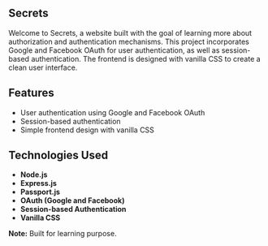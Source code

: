 ## Secrets

Welcome to Secrets, a website built with the goal of learning more about authorization and authentication mechanisms. This project incorporates Google and Facebook OAuth for user authentication, as well as session-based authentication. The frontend is designed with vanilla CSS to create a clean user interface.

## Features

- User authentication using Google and Facebook OAuth
- Session-based authentication
- Simple frontend design with vanilla CSS

## Technologies Used

- **Node.js**
- **Express.js**
- **Passport.js**
- **OAuth (Google and Facebook)**
- **Session-based Authentication**
- **Vanilla CSS**

**Note:** Built for learning purpose.
